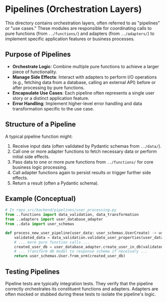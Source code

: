 # Pipelines (Orchestration Layers)

This directory contains orchestration layers, often referred to as "pipelines" or "use cases." These modules are responsible for coordinating calls to pure functions (from `../functions/`) and adapters (from `../adapters/`) to implement specific application features or business processes.

## Purpose of Pipelines

- **Orchestrate Logic**: Combine multiple pure functions to achieve a larger piece of functionality.
- **Manage Side Effects**: Interact with adapters to perform I/O operations (e.g., fetching data from a database, calling an external API) before or after processing by pure functions.
- **Encapsulate Use Cases**: Each pipeline often represents a single user story or a distinct application feature.
- **Error Handling**: Implement higher-level error handling and data transformation specific to the use case.

## Structure of a Pipeline

A typical pipeline function might:
1. Receive input data (often validated by Pydantic schemas from `../data/`).
2. Call one or more adapter functions to fetch necessary data or perform initial side effects.
3. Pass data to one or more pure functions from `../functions/` for core business logic processing.
4. Call adapter functions again to persist results or trigger further side effects.
5. Return a result (often a Pydantic schema).

## Example (Conceptual)

```python
# In repo_src/backend/pipelines/user_processing.py
from ..functions import data_validation, data_transformation
from ..adapters import user_database_adapter
from ..data import user_schemas

def process_new_user_pipeline(user_data: user_schemas.UserCreate) -> user_schemas.User:
    validated_data = data_validation.validate_user_properties(user_data)
    # ... more pure function calls ...
    created_user_db = user_database_adapter.create_user_in_db(validated_data)
    # ... transform db model to response schema if necessary ...
    return user_schemas.User.from_orm(created_user_db)
```

## Testing Pipelines

Pipeline tests are typically integration tests. They verify that the pipeline correctly orchestrates its constituent functions and adapters. Adapters are often mocked or stubbed during these tests to isolate the pipeline's logic.

